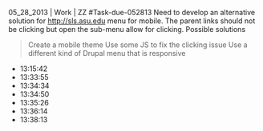 05_28_2013 | Work | ZZ 
#Task-due-052813
Need to develop an alternative solution for http://sls.asu.edu menu for mobile. 
The parent links should not be clicking but open the sub-menu allow for clicking. 
Possible solutions
> Create a mobile theme 
> Use some JS to fix the clicking issue
> Use a different kind of Drupal menu that is responsive
* 13:15:42
* 13:33:55
* 13:34:34
* 13:34:50
* 13:35:26
* 13:36:14
* 13:38:13
